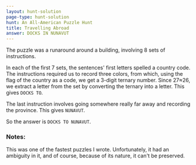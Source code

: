 ```yaml
---
layout: hunt-solution
page-type: hunt-solution
hunt: An All-American Puzzle Hunt
title: Travelling Abroad
answer: DOCKS IN NUNAVUT
---
```

The puzzle was a runaround around a building, involving 8 sets of instructions.

In each of the first 7 sets, the sentences' first letters spelled a country code. The instructions required
us to record three colors, from which, using the flag of the country as a code, we get a 3-digit ternary number.
Since 27≈26, we extract a letter from the set by converting the ternary into a letter. This gives `DOCKS TO`.

The last instruction involves going somewhere really far away and recording the province. This gives `NUNAVUT`.

So the answer is `DOCKS TO NUNAVUT`.

### Notes:

This was one of the fastest puzzles I wrote. Unfortunately, it had an ambiguity in it, and of course,
because of its nature, it can't be preserved.